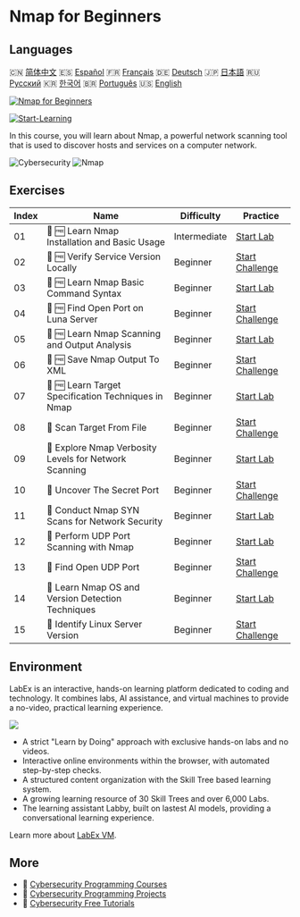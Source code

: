 # Nmap for Beginners

## Languages

🇨🇳 [简体中文](README_zh.md) 🇪🇸 [Español](README_es.md) 🇫🇷 [Français](README_fr.md) 🇩🇪 [Deutsch](README_de.md) 🇯🇵 [日本語](README_ja.md) 🇷🇺 [Русский](README_ru.md) 🇰🇷 [한국어](README_ko.md) 🇧🇷 [Português](README_pt.md) 🇺🇸 [English](README.md) 

[![Nmap for Beginners](https://cover-creator.labex.io/nmap-for-beginners.png)](https://labex.io/courses/nmap-for-beginners)

[![Start-Learning](https://img.shields.io/badge/Start-Learning-whitesmoke?style=for-the-badge)](https://labex.io/courses/nmap-for-beginners)

In this course, you will learn about Nmap, a powerful network scanning tool that is used to discover hosts and services on a computer network.

![Cybersecurity](https://img.shields.io/badge/Cybersecurity-whitesmoke?style=for-the-badge&logo=cybersecurity)
![Nmap](https://img.shields.io/badge/Nmap-whitesmoke?style=for-the-badge&logo=nmap)


## Exercises

|   Index | Name                                                   | Difficulty   | Practice                                                                                                                          |
|---------|--------------------------------------------------------|--------------|-----------------------------------------------------------------------------------------------------------------------------------|
|      01 | 📖 🆓 Learn Nmap Installation and Basic Usage          | Intermediate | <a target='_blank' href='https://labex.io/tutorials/nmap-learn-nmap-installation-and-basic-usage-415924'>Start Lab</a>            |
|      02 | 🎯 🆓 Verify Service Version Locally                   | Beginner     | <a target='_blank' href='https://labex.io/tutorials/nmap-verify-service-version-locally-548693'>Start Challenge</a>               |
|      03 | 📖 🆓 Learn Nmap Basic Command Syntax                  | Beginner     | <a target='_blank' href='https://labex.io/tutorials/nmap-learn-nmap-basic-command-syntax-415919'>Start Lab</a>                    |
|      04 | 🎯 🆓 Find Open Port on Luna Server                    | Beginner     | <a target='_blank' href='https://labex.io/tutorials/nmap-find-open-port-on-luna-server-548697'>Start Challenge</a>                |
|      05 | 📖 🆓 Learn Nmap Scanning and Output Analysis          | Beginner     | <a target='_blank' href='https://labex.io/tutorials/nmap-learn-nmap-scanning-and-output-analysis-415926'>Start Lab</a>            |
|      06 | 🎯 🆓 Save Nmap Output To XML                          | Beginner     | <a target='_blank' href='https://labex.io/tutorials/nmap-save-nmap-output-to-xml-548705'>Start Challenge</a>                      |
|      07 | 📖 🆓 Learn Target Specification Techniques in Nmap    | Beginner     | <a target='_blank' href='https://labex.io/tutorials/nmap-learn-target-specification-techniques-in-nmap-415935'>Start Lab</a>      |
|      08 | 🎯  Scan Target From File                              | Beginner     | <a target='_blank' href='https://labex.io/tutorials/nmap-scan-target-from-file-548715'>Start Challenge</a>                        |
|      09 | 📖  Explore Nmap Verbosity Levels for Network Scanning | Beginner     | <a target='_blank' href='https://labex.io/tutorials/nmap-explore-nmap-verbosity-levels-for-network-scanning-415939'>Start Lab</a> |
|      10 | 🎯  Uncover The Secret Port                            | Beginner     | <a target='_blank' href='https://labex.io/tutorials/nmap-uncover-the-secret-port-548724'>Start Challenge</a>                      |
|      11 | 📖  Conduct Nmap SYN Scans for Network Security        | Beginner     | <a target='_blank' href='https://labex.io/tutorials/nmap-conduct-nmap-syn-scans-for-network-security-415934'>Start Lab</a>        |
|      12 | 📖  Perform UDP Port Scanning with Nmap                | Beginner     | <a target='_blank' href='https://labex.io/tutorials/nmap-perform-udp-port-scanning-with-nmap-415938'>Start Lab</a>                |
|      13 | 🎯  Find Open UDP Port                                 | Beginner     | <a target='_blank' href='https://labex.io/tutorials/nmap-find-open-udp-port-548746'>Start Challenge</a>                           |
|      14 | 📖  Learn Nmap OS and Version Detection Techniques     | Beginner     | <a target='_blank' href='https://labex.io/tutorials/nmap-learn-nmap-os-and-version-detection-techniques-415925'>Start Lab</a>     |
|      15 | 🎯  Identify Linux Server Version                      | Beginner     | <a target='_blank' href='https://labex.io/tutorials/nmap-identify-linux-server-version-548747'>Start Challenge</a>                |

## Environment

LabEx is an interactive, hands-on learning platform dedicated to coding and technology. It combines labs, AI assistance, and virtual machines to provide a no-video, practical learning experience.

![](https://tutorial-screenshot.getvm.io/images/vm-1725247253.png)

- A strict "Learn by Doing" approach with exclusive hands-on labs and no videos.
- Interactive online environments within the browser, with automated step-by-step checks.
- A structured content organization with the Skill Tree based learning system.
- A growing learning resource of 30 Skill Trees and over 6,000 Labs.
- The learning assistant Labby, built on lastest AI models, providing a conversational learning experience.

Learn more about [LabEx VM](https://support.labex.io/using-labex/virtual-machine).

## More

- 🔗 [Cybersecurity Programming Courses](https://github.com/labex-labs/awesome-programming-courses)
- 🔗 [Cybersecurity Programming Projects](https://github.com/labex-labs/awesome-programming-projects)
- 🔗 [Cybersecurity Free Tutorials](https://github.com/labex-labs/cybersecurity-free-tutorials)

